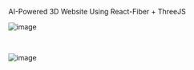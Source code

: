AI-Powered 3D Website Using React-Fiber + ThreeJS

![image](https://github.com/gdavisiv/Threejs_Store/assets/7787759/d5d31f23-5fc0-483e-bf9b-e302a1c1312b)

<br>

![image](https://github.com/gdavisiv/Threejs_Store/assets/7787759/e75288dd-0996-4e37-ac22-180c490f03d9)
